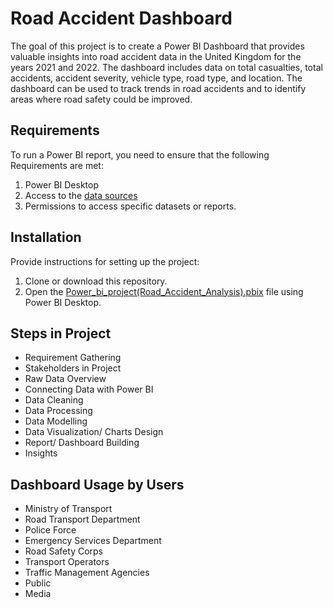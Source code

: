 # Road Accident Dashboard
The goal of this project is to create a Power BI Dashboard that provides valuable insights into road accident data in the United Kingdom for the years 2021 and 2022. The dashboard includes data on total casualties, total accidents, accident severity, vehicle type, road type, and location. The dashboard can be used to track trends in road accidents and to identify areas where road safety could be improved.

## Requirements
To run a Power BI report, you need to ensure that the following Requirements are met:
1. Power BI Desktop
1. Access to the [data sources](https://github.com/VyomSrivastva/Power_BI_Project/blob/main/Raw_Data.xlsb)
1. Permissions to access specific datasets or reports.

## Installation
Provide instructions for setting up the project:
1. Clone or download this repository.
1. Open the [Power_bi_project(Road_Accident_Analysis).pbix](https://github.com/VyomSrivastva/Power_BI_Project/blob/main/Power_bi_project(Road_Accident_Analysis).pbix) file using Power BI Desktop.

## Steps in Project
+ Requirement Gathering
+ Stakeholders in Project
+ Raw Data Overview
+ Connecting Data with Power BI
+ Data Cleaning
+ Data Processing
+ Data Modelling
+ Data Visualization/ Charts Design
+ Report/ Dashboard Building
+ Insights

##  Dashboard Usage by Users
- Ministry of Transport
- Road Transport Department
- Police Force
- Emergency Services Department
- Road Safety Corps
- Transport Operators
- Traffic Management Agencies
- Public
- Media
